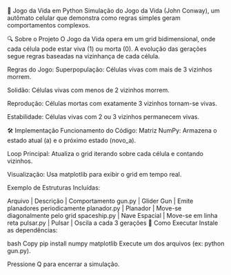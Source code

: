 

🧬 Jogo da Vida em Python
Simulação do Jogo da Vida (John Conway), um autômato celular que demonstra como regras simples geram comportamentos complexos.

🔍 Sobre o Projeto
O Jogo da Vida opera em um grid bidimensional, onde cada célula pode estar viva (1) ou morta (0). A evolução das gerações segue regras baseadas na vizinhança de cada célula.

Regras do Jogo:
Superpopulação: Células vivas com mais de 3 vizinhos morrem.

Solidão: Células vivas com menos de 2 vizinhos morrem.

Reprodução: Células mortas com exatamente 3 vizinhos tornam-se vivas.

Estabilidade: Células vivas com 2 ou 3 vizinhos permanecem vivas.

🛠 Implementação
Funcionamento do Código:
Matriz NumPy: Armazena o estado atual (a) e o próximo estado (novo_a).

Loop Principal: Atualiza o grid iterando sobre cada célula e contando vizinhos.

Visualização: Usa matplotlib para exibir o grid em tempo real.

Exemplo de Estruturas Incluídas:

Arquivo	     | Descrição	   | Comportamento
gun.py	     | Glider Gun	   | Emite planadores periodicamente
planador.py	 | Planador	     | Move-se diagonalmente pelo grid
spaceship.py | Nave Espacial | Move-se em linha reta
pulsar.py	   | Pulsar	       | Oscila a cada 3 gerações
🚀 Como Executar
Instale as dependências:

bash
Copy
pip install numpy matplotlib
Execute um dos arquivos (ex: python gun.py).

Pressione Q para encerrar a simulação.
